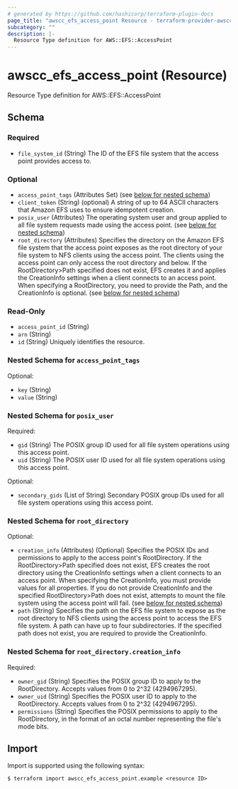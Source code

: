 ```yaml
---
# generated by https://github.com/hashicorp/terraform-plugin-docs
page_title: "awscc_efs_access_point Resource - terraform-provider-awscc"
subcategory: ""
description: |-
  Resource Type definition for AWS::EFS::AccessPoint
---
```


# awscc_efs_access_point (Resource)

Resource Type definition for AWS::EFS::AccessPoint



<!-- schema generated by tfplugindocs -->
## Schema

### Required

- `file_system_id` (String) The ID of the EFS file system that the access point provides access to.

### Optional

- `access_point_tags` (Attributes Set) (see [below for nested schema](#nestedatt--access_point_tags))
- `client_token` (String) (optional) A string of up to 64 ASCII characters that Amazon EFS uses to ensure idempotent creation.
- `posix_user` (Attributes) The operating system user and group applied to all file system requests made using the access point. (see [below for nested schema](#nestedatt--posix_user))
- `root_directory` (Attributes) Specifies the directory on the Amazon EFS file system that the access point exposes as the root directory of your file system to NFS clients using the access point. The clients using the access point can only access the root directory and below. If the RootDirectory>Path specified does not exist, EFS creates it and applies the CreationInfo settings when a client connects to an access point. When specifying a RootDirectory, you need to provide the Path, and the CreationInfo is optional. (see [below for nested schema](#nestedatt--root_directory))

### Read-Only

- `access_point_id` (String)
- `arn` (String)
- `id` (String) Uniquely identifies the resource.

<a id="nestedatt--access_point_tags"></a>
### Nested Schema for `access_point_tags`

Optional:

- `key` (String)
- `value` (String)


<a id="nestedatt--posix_user"></a>
### Nested Schema for `posix_user`

Required:

- `gid` (String) The POSIX group ID used for all file system operations using this access point.
- `uid` (String) The POSIX user ID used for all file system operations using this access point.

Optional:

- `secondary_gids` (List of String) Secondary POSIX group IDs used for all file system operations using this access point.


<a id="nestedatt--root_directory"></a>
### Nested Schema for `root_directory`

Optional:

- `creation_info` (Attributes) (Optional) Specifies the POSIX IDs and permissions to apply to the access point's RootDirectory. If the RootDirectory>Path specified does not exist, EFS creates the root directory using the CreationInfo settings when a client connects to an access point. When specifying the CreationInfo, you must provide values for all properties.   If you do not provide CreationInfo and the specified RootDirectory>Path does not exist, attempts to mount the file system using the access point will fail. (see [below for nested schema](#nestedatt--root_directory--creation_info))
- `path` (String) Specifies the path on the EFS file system to expose as the root directory to NFS clients using the access point to access the EFS file system. A path can have up to four subdirectories. If the specified path does not exist, you are required to provide the CreationInfo.

<a id="nestedatt--root_directory--creation_info"></a>
### Nested Schema for `root_directory.creation_info`

Required:

- `owner_gid` (String) Specifies the POSIX group ID to apply to the RootDirectory. Accepts values from 0 to 2^32 (4294967295).
- `owner_uid` (String) Specifies the POSIX user ID to apply to the RootDirectory. Accepts values from 0 to 2^32 (4294967295).
- `permissions` (String) Specifies the POSIX permissions to apply to the RootDirectory, in the format of an octal number representing the file's mode bits.

## Import

Import is supported using the following syntax:

```shell
$ terraform import awscc_efs_access_point.example <resource ID>
```
